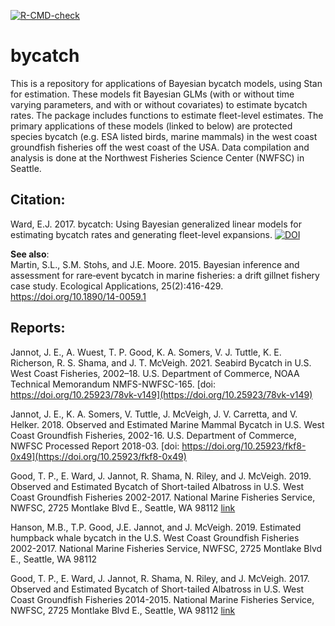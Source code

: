   <!-- badges: start -->
  [![R-CMD-check](https://github.com/ericward-noaa/bycatch/workflows/R-CMD-check/badge.svg)](https://github.com/ericward-noaa/bycatch/actions)
  <!-- badges: end -->
  
# bycatch
This is a repository for applications of Bayesian bycatch models, using Stan for estimation. These models fit Bayesian GLMs (with or without time varying parameters, and with or without covariates) to estimate bycatch rates. The package includes functions to estimate fleet-level estimates. The primary applications of these models (linked to below) are protected species bycatch (e.g. ESA listed birds, marine mammals) in the west coast groundfish fisheries off the west coast of the USA. Data compilation and analysis is done at the Northwest Fisheries Science Center (NWFSC) in Seattle. 

## Citation:
Ward, E.J. 2017. bycatch: Using Bayesian generalized linear models for estimating bycatch rates and generating fleet-level expansions.  [![DOI](https://zenodo.org/badge/85732013.svg)](https://zenodo.org/badge/latestdoi/85732013)

**See also**:  
Martin, S.L., S.M. Stohs, and J.E. Moore. 2015. Bayesian inference and assessment for rare‐event bycatch in marine fisheries: a drift gillnet fishery case study. Ecological Applications, 25(2):416-429. https://doi.org/10.1890/14-0059.1 

## Reports:

Jannot, J. E., A. Wuest, T. P. Good, K. A. Somers, V. J. Tuttle, K. E. Richerson, R. S. Shama, and J. T. McVeigh. 2021. Seabird Bycatch in U.S. West Coast Fisheries, 2002–18. U.S. Department of Commerce, NOAA Technical Memorandum NMFS-NWFSC-165. [doi: https://doi.org/10.25923/78vk-v149](https://doi.org/10.25923/78vk-v149)

Jannot, J. E., K. A. Somers, V. Tuttle, J. McVeigh, J. V. Carretta, and V. Helker. 2018. Observed and Estimated Marine Mammal Bycatch in U.S. West Coast Groundfish Fisheries, 2002-16. U.S. Department of Commerce, NWFSC Processed Report 2018-03. [doi: https://doi.org/10.25923/fkf8-0x49](https://doi.org/10.25923/fkf8-0x49)

Good, T. P., E. Ward, J. Jannot, R. Shama, N. Riley, and J. McVeigh. 2019. Observed and Estimated Bycatch of Short-tailed Albatross in U.S. West Coast Groundfish Fisheries 2002-2017. National Marine Fisheries Service, NWFSC, 2725 Montlake Blvd E., Seattle, WA 98112 [link](https://www.pcouncil.org/documents/2019/06/agenda-item-i-4-a-nmfs-report-6-observed-and-estimated-bycatch-of-short-tailed-albatross-in-u-s-west-coast-groundfish-fisheries-2016-2017-electronic-only.pdf/)

Hanson, M.B., T.P. Good, J.E. Jannot, and J. McVeigh. 2019. Estimated humpback whale bycatch in the U.S. West Coast Groundfish Fisheries 2002-2017. National Marine Fisheries Service, NWFSC, 2725 Montlake Blvd E., Seattle, WA 98112

Good, T. P., E. Ward, J. Jannot, R. Shama, N. Riley, and J. McVeigh. 2017. Observed and Estimated Bycatch of Short-tailed Albatross in U.S. West Coast Groundfish Fisheries 2014-2015. National Marine Fisheries Service, NWFSC, 2725 Montlake Blvd E., Seattle, WA 98112 [link](https://www.pcouncil.org/documents/2017/04/agenda-item-f-5-a-nmfs-report-6.pdf/)

